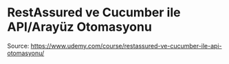 # RestAssured ve Cucumber ile API/Arayüz Otomasyonu

Source: https://www.udemy.com/course/restassured-ve-cucumber-ile-api-otomasyonu/
